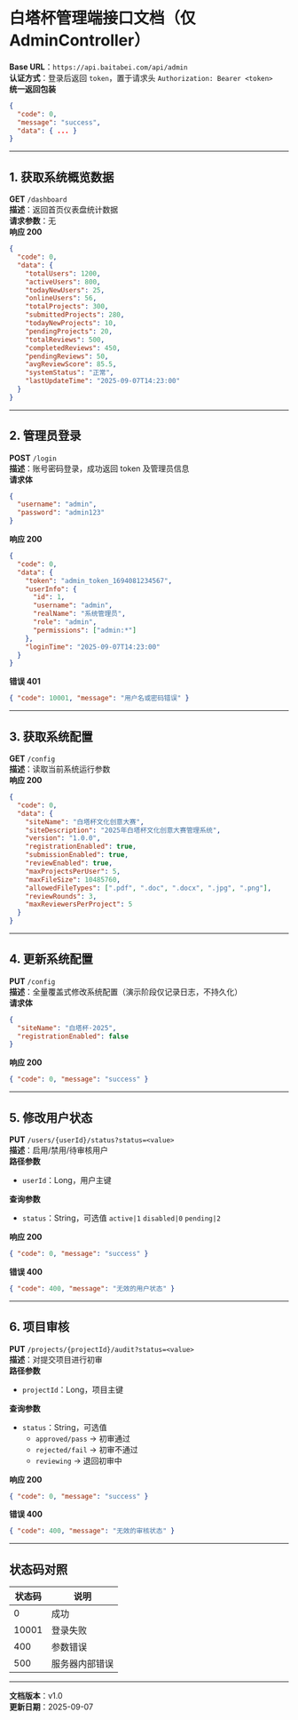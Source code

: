 # 白塔杯管理端接口文档（仅 AdminController）

**Base URL**：`https://api.baitabei.com/api/admin`  
**认证方式**：登录后返回 `token`，置于请求头 `Authorization: Bearer <token>`  
**统一返回包装**
```json
{
  "code": 0,
  "message": "success",
  "data": { ... }
}
```

---

## 1. 获取系统概览数据
**GET** `/dashboard`  
**描述**：返回首页仪表盘统计数据  
**请求参数**：无  
**响应 200**
```json
{
  "code": 0,
  "data": {
    "totalUsers": 1200,
    "activeUsers": 800,
    "todayNewUsers": 25,
    "onlineUsers": 56,
    "totalProjects": 300,
    "submittedProjects": 280,
    "todayNewProjects": 10,
    "pendingProjects": 20,
    "totalReviews": 500,
    "completedReviews": 450,
    "pendingReviews": 50,
    "avgReviewScore": 85.5,
    "systemStatus": "正常",
    "lastUpdateTime": "2025-09-07T14:23:00"
  }
}
```

---

## 2. 管理员登录
**POST** `/login`  
**描述**：账号密码登录，成功返回 token 及管理员信息  
**请求体**
```json
{
  "username": "admin",
  "password": "admin123"
}
```
**响应 200**
```json
{
  "code": 0,
  "data": {
    "token": "admin_token_1694081234567",
    "userInfo": {
      "id": 1,
      "username": "admin",
      "realName": "系统管理员",
      "role": "admin",
      "permissions": ["admin:*"]
    },
    "loginTime": "2025-09-07T14:23:00"
  }
}
```
**错误 401**
```json
{ "code": 10001, "message": "用户名或密码错误" }
```

---

## 3. 获取系统配置
**GET** `/config`  
**描述**：读取当前系统运行参数  
**响应 200**
```json
{
  "code": 0,
  "data": {
    "siteName": "白塔杯文化创意大赛",
    "siteDescription": "2025年白塔杯文化创意大赛管理系统",
    "version": "1.0.0",
    "registrationEnabled": true,
    "submissionEnabled": true,
    "reviewEnabled": true,
    "maxProjectsPerUser": 5,
    "maxFileSize": 10485760,
    "allowedFileTypes": [".pdf", ".doc", ".docx", ".jpg", ".png"],
    "reviewRounds": 3,
    "maxReviewersPerProject": 5
  }
}
```

---

## 4. 更新系统配置
**PUT** `/config`  
**描述**：全量覆盖式修改系统配置（演示阶段仅记录日志，不持久化）  
**请求体**
```json
{
  "siteName": "白塔杯·2025",
  "registrationEnabled": false
}
```
**响应 200**
```json
{ "code": 0, "message": "success" }
```

---

## 5. 修改用户状态
**PUT** `/users/{userId}/status?status=<value>`  
**描述**：启用/禁用/待审核用户  
**路径参数**
- `userId`：Long，用户主键

**查询参数**
- `status`：String，可选值 `active|1` `disabled|0` `pending|2`

**响应 200**
```json
{ "code": 0, "message": "success" }
```
**错误 400**
```json
{ "code": 400, "message": "无效的用户状态" }
```

---

## 6. 项目审核
**PUT** `/projects/{projectId}/audit?status=<value>`  
**描述**：对提交项目进行初审  
**路径参数**
- `projectId`：Long，项目主键

**查询参数**
- `status`：String，可选值
    - `approved/pass` → 初审通过
    - `rejected/fail` → 初审不通过
    - `reviewing` → 退回初审中

**响应 200**
```json
{ "code": 0, "message": "success" }
```
**错误 400**
```json
{ "code": 400, "message": "无效的审核状态" }
```

---

## 状态码对照
| 状态码 | 说明               |
|--------|--------------------|
| 0      | 成功               |
| 10001  | 登录失败           |
| 400    | 参数错误           |
| 500    | 服务器内部错误     |

---

**文档版本**：v1.0  
**更新日期**：2025-09-07